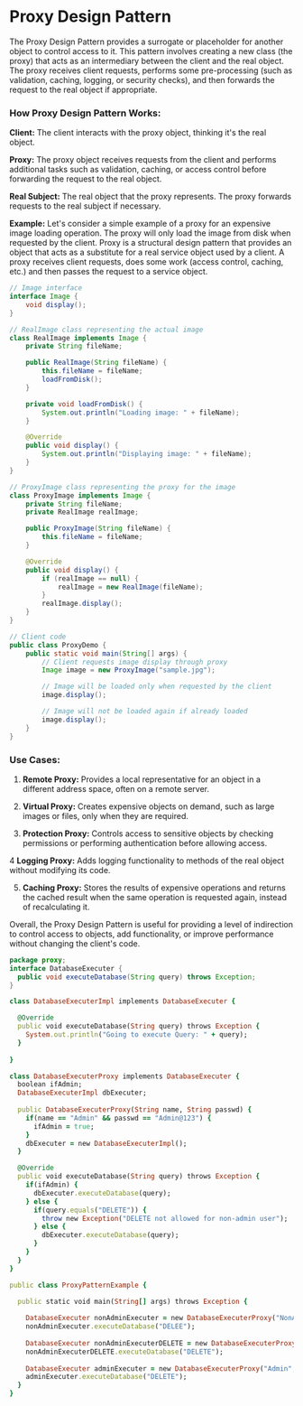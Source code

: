 # Proxy Design Pattern

The Proxy Design Pattern provides a surrogate or placeholder for another object to control access to it. This pattern involves creating a new class (the proxy) that acts as an intermediary between the client and the real object. The proxy receives client requests, performs some pre-processing (such as validation, caching, logging, or security checks), and then forwards the request to the real object if appropriate.

### How Proxy Design Pattern Works:

**Client:** The client interacts with the proxy object, thinking it's the real object.

**Proxy:** The proxy object receives requests from the client and performs additional tasks such as validation, caching, or access control before forwarding the request to the real object.

**Real Subject:** The real object that the proxy represents. The proxy forwards requests to the real subject if necessary.

**Example:**
Let's consider a simple example of a proxy for an expensive image loading operation. The proxy will only load the image from disk when requested by the client.
Proxy is a structural design pattern that provides an object that acts as a substitute for a real service object used by a client. A proxy receives client requests, does some work (access control, caching, etc.) and then passes the request to a service object.

```java
// Image interface
interface Image {
    void display();
}

// RealImage class representing the actual image
class RealImage implements Image {
    private String fileName;

    public RealImage(String fileName) {
        this.fileName = fileName;
        loadFromDisk();
    }

    private void loadFromDisk() {
        System.out.println("Loading image: " + fileName);
    }

    @Override
    public void display() {
        System.out.println("Displaying image: " + fileName);
    }
}

// ProxyImage class representing the proxy for the image
class ProxyImage implements Image {
    private String fileName;
    private RealImage realImage;

    public ProxyImage(String fileName) {
        this.fileName = fileName;
    }

    @Override
    public void display() {
        if (realImage == null) {
            realImage = new RealImage(fileName);
        }
        realImage.display();
    }
}

// Client code
public class ProxyDemo {
    public static void main(String[] args) {
        // Client requests image display through proxy
        Image image = new ProxyImage("sample.jpg");

        // Image will be loaded only when requested by the client
        image.display();

        // Image will not be loaded again if already loaded
        image.display();
    }
}

```

### Use Cases:

1.  **Remote Proxy:** Provides a local representative for an object in a different address space, often on a remote server.

2.  **Virtual Proxy:** Creates expensive objects on demand, such as large images or files, only when they are required.

3.  **Protection Proxy:** Controls access to sensitive objects by checking permissions or performing authentication before allowing access.

4  **Logging Proxy:** Adds logging functionality to methods of the real object without modifying its code.

5.  **Caching Proxy:** Stores the results of expensive operations and returns the cached result when the same operation is requested again, instead of recalculating it.

Overall, the Proxy Design Pattern is useful for providing a level of indirection to control access to objects, add functionality, or improve performance without changing the client's code.

```java
package proxy;
interface DatabaseExecuter {
  public void executeDatabase(String query) throws Exception;
}
```

```ruby
class DatabaseExecuterImpl implements DatabaseExecuter {

  @Override
  public void executeDatabase(String query) throws Exception {
    System.out.println("Going to execute Query: " + query);
  }
  
}
```

```ruby
class DatabaseExecuterProxy implements DatabaseExecuter {
  boolean ifAdmin;
  DatabaseExecuterImpl dbExecuter;
  
  public DatabaseExecuterProxy(String name, String passwd) {
    if(name == "Admin" && passwd == "Admin@123") {
      ifAdmin = true;
    }
    dbExecuter = new DatabaseExecuterImpl();
  }

  @Override
  public void executeDatabase(String query) throws Exception {
    if(ifAdmin) {
      dbExecuter.executeDatabase(query);
    } else {
      if(query.equals("DELETE")) {
        throw new Exception("DELETE not allowed for non-admin user");
      } else {
        dbExecuter.executeDatabase(query);
      }
    }
  }
}
```

```ruby
public class ProxyPatternExample {

  public static void main(String[] args) throws Exception {
  
    DatabaseExecuter nonAdminExecuter = new DatabaseExecuterProxy("NonAdmin", "Admin@123");
    nonAdminExecuter.executeDatabase("DELEE");
    
    DatabaseExecuter nonAdminExecuterDELETE = new DatabaseExecuterProxy("NonAdmin", "Admin@123");
    nonAdminExecuterDELETE.executeDatabase("DELETE");
    
    DatabaseExecuter adminExecuter = new DatabaseExecuterProxy("Admin", "Admin@123");
    adminExecuter.executeDatabase("DELETE");
  }
}
```
